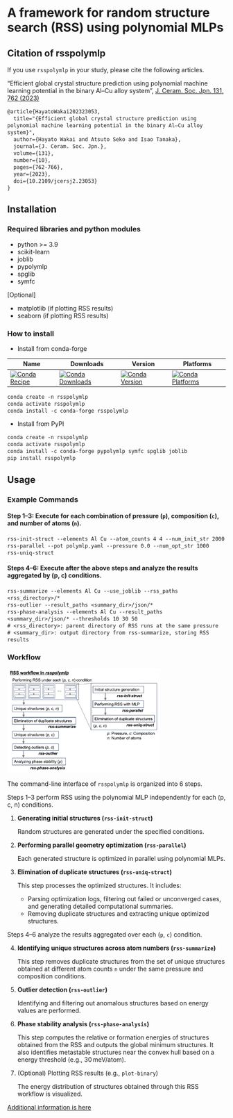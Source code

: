 # A framework for random structure search (RSS) using polynomial MLPs

## Citation of rsspolymlp

If you use `rsspolymlp` in your study, please cite the following articles.

“Efficient global crystal structure prediction using polynomial machine learning potential in the binary Al–Cu alloy system”, [J. Ceram. Soc. Jpn. 131, 762 (2023)](https://www.jstage.jst.go.jp/article/jcersj2/131/10/131_23053/_article/-char/ja/)
```
@article{HayatoWakai202323053,
  title="{Efficient global crystal structure prediction using polynomial machine learning potential in the binary Al–Cu alloy system}",
  author={Hayato Wakai and Atsuto Seko and Isao Tanaka},
  journal={J. Ceram. Soc. Jpn.},
  volume={131},
  number={10},
  pages={762-766},
  year={2023},
  doi={10.2109/jcersj2.23053}
}
```

## Installation

### Required libraries and python modules

- python >= 3.9
- scikit-learn
- joblib
- pypolymlp
- spglib
- symfc

[Optional]
- matplotlib (if plotting RSS results)
- seaborn (if plotting RSS results)

### How to install
- Install from conda-forge

| Name | Downloads | Version | Platforms |
| --- | --- | --- | --- |
| [![Conda Recipe](https://img.shields.io/badge/recipe-rsspolymlp-green.svg)](https://anaconda.org/conda-forge/rsspolymlp) | [![Conda Downloads](https://img.shields.io/conda/dn/conda-forge/rsspolymlp.svg)](https://anaconda.org/conda-forge/rsspolymlp) | [![Conda Version](https://img.shields.io/conda/vn/conda-forge/rsspolymlp.svg)](https://anaconda.org/conda-forge/rsspolymlp) | [![Conda Platforms](https://img.shields.io/conda/pn/conda-forge/rsspolymlp.svg)](https://anaconda.org/conda-forge/rsspolymlp) |

```shell
conda create -n rsspolymlp
conda activate rsspolymlp
conda install -c conda-forge rsspolymlp
```

- Install from PyPI
```shell
conda create -n rsspolymlp
conda activate rsspolymlp
conda install -c conda-forge pypolymlp symfc spglib joblib
pip install rsspolymlp
```

## Usage

### Example Commands

#### Step 1–3: Execute for each combination of pressure (`p`), composition (`c`), and number of atoms (`n`).
```shell
rss-init-struct --elements Al Cu --atom_counts 4 4 --num_init_str 2000
rss-parallel --pot polymlp.yaml --pressure 0.0 --num_opt_str 1000
rss-uniq-struct
```

#### Steps 4–6: Execute after the above steps and analyze the results aggregated by (p, c) conditions.
```shell
rss-summarize --elements Al Cu --use_joblib --rss_paths <rss_directory>/*
rss-outlier --result_paths <summary_dir>/json/*
rss-phase-analysis --elements Al Cu --result_paths <summary_dir>/json/* --thresholds 10 30 50
# <rss_directory>: parent directory of RSS runs at the same pressure
# <summary_dir>: output directory from rss-summarize, storing RSS results
```

### Workflow

<img src="docs/workflow.png" alt="single_plot" width="70%" />

The command-line interface of `rsspolymlp` is organized into 6 steps.

Steps 1–3 perform RSS using the polynomial MLP independently for each (p, c, n) conditions.

1. **Generating initial structures (`rss-init-struct`)**
   
   Random structures are generated under the specified conditions.

2. **Performing parallel geometry optimization (`rss-parallel`)**
   
   Each generated structure is optimized in parallel using polynomial MLPs.

3. **Elimination of duplicate structures (`rss-uniq-struct`)**
   
   This step processes the optimized structures. It includes:

   * Parsing optimization logs, filtering out failed or unconverged cases, and generating detailed computational summaries.
   * Removing duplicate structures and extracting unique optimized structures.
  
Steps 4–6 analyze the results aggregated over each (`p`, `c`) condition.

4. **Identifying unique structures across atom numbers (`rss-summarize`)**
   
   This step removes duplicate structures from the set of unique structures obtained at different atom counts `n` under the same pressure and composition conditions.

5. **Outlier detection (`rss-outlier`)**
   
   Identifying and filtering out anomalous structures based on energy values are performed.

6. **Phase stability analysis (`rss-phase-analysis`)**

   This step computes the relative or formation energies of structures obtained from the RSS and outputs the global minimum structures. It also identifies metastable structures near the convex hull based on a energy threshold (e.g., 30 meV/atom).

7. (Optional) Plotting RSS results (e.g., `plot-binary`)
   
   The energy distribution of structures obtained through this RSS workflow is visualized.

[Additional information is here](docs/rss.md)